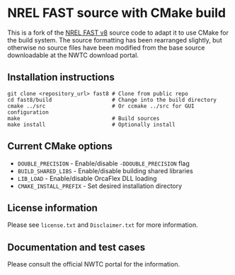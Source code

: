 
# NREL FAST source with CMake build

This is a fork of the [NREL FAST v8](https://nwtc.nrel.gov/FAST8)
source code to adapt it to use CMake for the build system. The source
formatting has been rearranged slightly, but otherwise no source files
have been modified from the base source downloadable at the NWTC
download portal.

## Installation instructions

```
git clone <repository_url> fast8 # Clone from public repo
cd fast8/build                   # Change into the build directory 
cmake ../src                     # Or ccmake ../src for GUI configuration
make                             # Build sources
make install                     # Optionally install 

```

## Current CMake options

* `DOUBLE_PRECISION` - Enable/disable `-DDOUBLE_PRECISION` flag
* `BUILD_SHARED_LIBS` - Enable/disable building shared libraries
* `LIB_LOAD` - Enable/disable OrcaFlex DLL loading
* `CMAKE_INSTALL_PREFIX` - Set desired installation directory

## License information

Please see `license.txt` and `Disclaimer.txt` for more information.

## Documentation and test cases

Please consult the official NWTC portal for the information.




